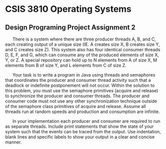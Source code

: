 # CSIS 3810 Operating Systems
## Design Programing Project Assignment 2

&nbsp;&nbsp;&nbsp;&nbsp;&nbsp;&nbsp;There is a system where there are three producer threads A, B, and C, each creating
output of a unique size (IE. A creates size X, B creates size Y, and C creates size Z).
This system also has four identical consumer threads D, E, F, and G, which can
consume any of the produced elements of size X, Y, or Z. A special repository can hold
up to N elements from A of size X, M elements from B of size Y, and L elements from C
of size Z.   



&nbsp;&nbsp;&nbsp;&nbsp;&nbsp;&nbsp;Your task is to write a program in Java using threads and semaphores that coordinates
the producer and consumer thread activity such that a deadlock or indefinite
postponement will not occur. Within the solution to this problem, you must use the
semaphore primitives (acquire and release) to synchronize the producer and consumer
threads. The producer and consumer code must not use any other synchronization
technique outside of the semaphore class primitives of acquire and release. Assume
all threads run at random speeds and production and consumption are infinite.



&nbsp;&nbsp;&nbsp;&nbsp;&nbsp;&nbsp;In your implementation each producer and consumer are required to run as separate
threads. Include print statements that show the state of your system such that the
events can be traced from the output. Use indentation, blank lines and specific labels
to show your output in a clear and concise manner.